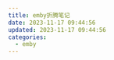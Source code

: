 ```yaml
---
title: emby折腾笔记
date: 2023-11-17 09:44:56
updated: 2023-11-17 09:44:56
categories:
  - emby
---
```

# 